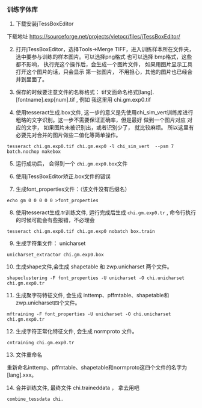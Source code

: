 ### 训练字体库



1. 下载安装jTessBoxEditor

下载地址 https://sourceforge.net/projects/vietocr/files/jTessBoxEditor/

2. 打开jTessBoxEditor，选择Tools->Merge TIFF，进入训练样本所在文件夹，选中要参与训练的样本图片。可以选择png格式
也可以选择 bmp格式，这些都不影响， 执行完这个操作后，会生成一个图片文件， 如果用图片显示工具打开这个图片的话，只会显示
第一张图片， 不用担心，其他的图片也已经合并到里面了。  

3. 保存的时候要注意文件的名称格式： tif文面命名格式[lang].[fontname].exp[num].tif , 例如 我这里用 chi.gm.exp0.tif
4. 使用tesseract生成.box文件,  这一步的意义是先使用chi_sim_vert训练库进行粗略的文字识别。这一步不需要保证正确率，但是最好
做到一个图片对应 对应的文字， 如果图片未被识别出，或者识别少了， 就比较麻烦。 所以这里有必要先对合并的图片做些二值化等简单操作。
```shell
tesseract chi.gm.exp0.tif chi.gm.exp0 -l chi_sim_vert  --psm 7  batch.nochop makebox
```

5. 运行成功后， 会得到一个 `chi.gm.exp0.box`文件

6. 使用jTessBoxEditor矫正.box文件的错误

7. 生成font_properties文件：（该文件没有后缀名）
```shell
echo gm 0 0 0 0 0 >font_properties
```

8. 使用tesseract生成.tr训练文件, 运行完成后生成 `chi.gm.exp0.tr` , 命令行执行的时候可能会有些报错，不必理会
```shell
tesseract chi.gm.exp0.tif chi.gm.exp0 nobatch box.train
```

9. 生成字符集文件： unicharset
```shell
unicharset_extractor chi.gm.exp0.box
```

10. 生成shape文件,会生成 shapetable 和 zwp.unicharset 两个文件。
```shell
shapeclustering -F font_properties -U unicharset -O chi.unicharset chi.gm.exp0.tr
```

11. 生成聚字符特征文件, 会生成 inttemp、pffmtable、shapetable和zwp.unicharset四个文件。
```shell
mftraining -F font_properties -U unicharset -O chi.unicharset chi.gm.exp0.tr
```

12. 生成字符正常化特征文件, 会生成 normproto 文件。
```shell
cntraining chi.gm.exp0.tr
```
13. 文件重命名

重新命名inttemp、pffmtable、shapetable和normproto这四个文件的名字为[lang].xxx。


14. 合并训练文件, 最终文件 chi.traineddata ， 拿去用吧
```shell
combine_tessdata chi.
```





